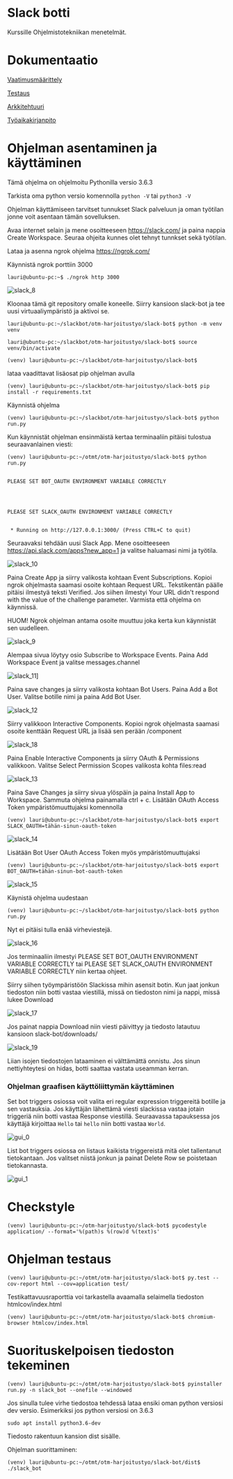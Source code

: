 # Slack botti

Kurssille Ohjelmistotekniikan menetelmät.

# Dokumentaatio 

[Vaatimusmäärittely](/dokumentaatio/vaatimusmaarittely.md)

[Testaus](/dokumentaatio/testaus.md)

[Arkkitehtuuri](/dokumentaatio/arkkitehtuuri.md)

[Työaikakirjanpito](/dokumentaatio/tyoaikakirjanpito.md)

# Ohjelman asentaminen ja käyttäminen

Tämä ohjelma on ohjelmoitu Pythonilla versio 3.6.3

Tarkista oma python versio komennolla `python -V` tai `python3 -V`

Ohjelman käyttämiseen tarvitset tunnukset Slack palveluun ja oman työtilan jonne voit asentaan tämän sovelluksen.

Avaa internet selain ja mene osoitteeseen https://slack.com/ ja paina nappia Create Workspace. Seuraa ohjeita kunnes olet tehnyt tunnkset sekä työtilan.

Lataa ja asenna ngrok ohjelma https://ngrok.com/

Käynnistä ngrok porttiin 3000

`lauri@ubuntu-pc:~$ ./ngrok http 3000`

![slack_8](/dokumentaatio/images/slack_8.png)

Kloonaa tämä git repository omalle koneelle. Siirry kansioon slack-bot ja tee uusi virtuaaliympäristö ja aktivoi se.

`lauri@ubuntu-pc:~/slackbot/otm-harjoitustyo/slack-bot$ python -m venv venv`

`lauri@ubuntu-pc:~/slackbot/otm-harjoitustyo/slack-bot$ source venv/bin/activate`

`(venv) lauri@ubuntu-pc:~/slackbot/otm-harjoitustyo/slack-bot$`

lataa vaadittavat lisäosat pip ohjelman avulla

`(venv) lauri@ubuntu-pc:~/slackbot/otm-harjoitustyo/slack-bot$ pip install -r requirements.txt`

Käynnistä ohjelma 

`(venv) lauri@ubuntu-pc:~/slackbot/otm-harjoitustyo/slack-bot$ python run.py`

Kun käynnistät ohjelman ensinmäistä kertaa terminaaliin pitäisi tulostua seuraavanlainen viesti:

```
(venv) lauri@ubuntu-pc:~/otmt/otm-harjoitustyo/slack-bot$ python run.py


PLEASE SET BOT_OAUTH ENVIRONMENT VARIABLE CORRECTLY




PLEASE SET SLACK_OAUTH ENVIRONMENT VARIABLE CORRECTLY


 * Running on http://127.0.0.1:3000/ (Press CTRL+C to quit)
```


Seuraavaksi tehdään uusi Slack App. Mene osoitteeseen https://api.slack.com/apps?new_app=1 ja valitse haluamasi nimi ja työtila.

![slack_10](/dokumentaatio/images/slack_10.png)

Paina Create App ja siirry valikosta kohtaan Event Subscriptions. Kopioi ngrok ohjelmasta saamasi osoite kohtaan Request URL. Tekstikentän päälle pitäisi ilmestyä teksti Verified. Jos siihen ilmestyi Your URL didn't respond with the value of the challenge parameter. Varmista että ohjelma on käynnissä.

 HUOM! Ngrok ohjelman antama osoite muuttuu joka kerta kun käynnistät sen uudelleen.

![slack_9](dokumentaatio/images/slack_9.png)

Alempaa sivua löytyy osio Subscribe to Workspace Events. Paina Add Workspace Event ja valitse messages.channel

![slack_11](dokumentaatio/images/slack_11.png)]

Paina save changes ja siirry valikosta kohtaan Bot Users. Paina Add a Bot User. Valitse botille nimi ja paina Add Bot User.

![slack_12](/dokumentaatio/images/slack_12.png)

Siirry valikkoon Interactive Components. Kopioi ngrok ohjelmasta saamasi osoite kenttään Request URL ja lisää sen perään /component

![slack_18](/dokumentaatio/images/slack_18.png)

Paina Enable Interactive Components ja siirry OAuth & Permissions valikkoon. Valitse Select Permission Scopes valikosta kohta files:read 

![slack_13](/dokumentaatio/images/slack_13.png)

Paina Save Changes ja siirry sivua ylöspäin ja paina Install App to Workspace. Sammuta ohjelma painamalla ctrl + c. Lisätään OAuth Access Token ympäristömuuttujaksi komennolla 

`(venv) lauri@ubuntu-pc:~/slackbot/otm-harjoitustyo/slack-bot$ export SLACK_OAUTH=tähän-sinun-oauth-token`

![slack_14](/dokumentaatio/images/slack_14.png)

Lisätään Bot User OAuth Access Token myös ympäristömuuttujaksi

`(venv) lauri@ubuntu-pc:~/slackbot/otm-harjoitustyo/slack-bot$ export BOT_OAUTH=tähän-sinun-bot-oauth-token`

![slack_15](/dokumentaatio/images/slack_15.png)

Käynistä ohjelma uudestaan 

`(venv) lauri@ubuntu-pc:~/slackbot/otm-harjoitustyo/slack-bot$ python run.py`

Nyt ei pitäisi tulla enää virheviestejä.

![slack_16](/dokumentaatio/images/slack_16.png)

Jos terminaaliin ilmestyi PLEASE SET BOT_OAUTH ENVIRONMENT VARIABLE CORRECTLY tai PLEASE SET SLACK_OAUTH ENVIRONMENT VARIABLE CORRECTLY niin kertaa ohjeet.

Siirry siihen työympäristöön Slackissa mihin asensit botin. Kun jaat jonkun tiedoston niin botti vastaa viestillä, missä on tiedoston nimi ja nappi, missä lukee Download

![slack_17](/dokumentaatio/images/slack_17.png)

Jos painat nappia Download niin viesti päivittyy ja tiedosto latautuu kansioon slack-bot/downloads/

![slack_19](/dokumentaatio/images/slack_19.png)

Liian isojen tiedostojen lataaminen ei välttämättä onnistu. Jos sinun nettiyhteytesi on hidas, botti saattaa vastata useamman kerran.

### Ohjelman graafisen käyttöliittymän käyttäminen

Set bot triggers osiossa voit valita eri regular expression triggereitä botille ja sen vastauksia. Jos käyttäjän lähettämä viesti slackissa vastaa jotain triggeriä niin botti vastaa Response viestillä. Seuraavassa tapauksessa jos käyttäjä kirjoittaa `Hello` tai `hello` niin botti vastaa `World`.

![gui_0](/dokumentaatio/images/gui_0.png)

List bot triggers osiossa on listaus kaikista triggereistä mitä olet tallentanut tietokantaan. Jos valitset niistä jonkun ja painat Delete Row se poistetaan tietokannasta.

![gui_1](/dokumentaatio/images/gui_1.png)

# Checkstyle

` (venv) lauri@ubuntu-pc:~/otm-harjoitustyo/slack-bot$ pycodestyle application/ --format='%(path)s %(row)d %(text)s' `

# Ohjelman testaus

` (venv) lauri@ubuntu-pc:~/otmt/otm-harjoitustyo/slack-bot$ py.test --cov-report html --cov=application test/ `

Testikattavuusraporttia voi tarkastella avaamalla selaimella  tiedoston htmlcov/index.html

` (venv) lauri@ubuntu-pc:~/otmt/otm-harjoitustyo/slack-bot$ chromium-browser htmlcov/index.html `

# Suorituskelpoisen tiedoston tekeminen

` (venv) lauri@ubuntu-pc:~/otmt/otm-harjoitustyo/slack-bot$ pyinstaller run.py -n slack_bot --onefile --windowed `

Jos sinulla tulee virhe tiedostoa tehdessä lataa ensiki oman python versiosi dev versio.
Esimerkiksi jos python versiosi on 3.6.3

`sudo apt install python3.6-dev`

Tiedosto rakentuun kansion dist sisälle.

Ohjelman suorittaminen:

` (venv) lauri@ubuntu-pc:~/otmt/otm-harjoitustyo/slack-bot/dist$ ./slack_bot `
